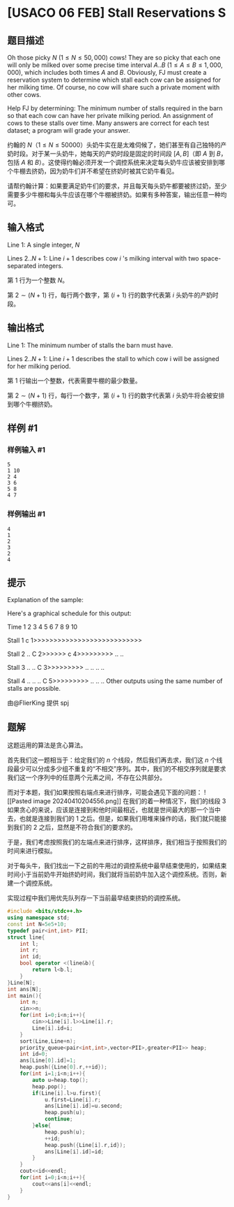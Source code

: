 # [USACO 06 FEB] Stall Reservations S

## 题目描述

Oh those picky $N$ ($1 \leq N \leq 50,000$) cows! They are so picky that each one will only be milked over some precise time interval $A..B$ ($1 \leq A \leq B \leq 1,000,000$), which includes both times $A$ and $B$. Obviously, FJ must create a reservation system to determine which stall each cow can be assigned for her milking time. Of course, no cow will share such a private moment with other cows.

Help FJ by determining: The minimum number of stalls required in the barn so that each cow can have her private milking period. An assignment of cows to these stalls over time. Many answers are correct for each test dataset; a program will grade your answer.

约翰的 $N$（$1\leq N\leq 50000$）头奶牛实在是太难伺候了，她们甚至有自己独特的产奶时段。对于某一头奶牛，她每天的产奶时段是固定的时间段 $[A,B]$（即 $A$ 到 $B$，包括 $A$ 和 $B$）。这使得约翰必须开发一个调控系统来决定每头奶牛应该被安排到哪个牛棚去挤奶，因为奶牛们并不希望在挤奶时被其它奶牛看见。

请帮约翰计算：如果要满足奶牛们的要求，并且每天每头奶牛都要被挤过奶，至少需要多少牛棚和每头牛应该在哪个牛棚被挤奶。如果有多种答案，输出任意一种均可。

## 输入格式

Line $1$: A single integer, $N$

Lines $2..N+1$: Line $i+1$ describes cow $i$ 's milking interval with two space-separated integers.

第 $1$ 行为一个整数 $N$。

第 $2\sim (N+1)$ 行，每行两个数字，第 $(i+1)$ 行的数字代表第 $i$ 头奶牛的产奶时段。

## 输出格式

Line $1$: The minimum number of stalls the barn must have.

Lines $2..N+1$: Line $i+1$ describes the stall to which cow i will be assigned for her milking period.

第 $1$ 行输出一个整数，代表需要牛棚的最少数量。

第 $2\sim (N+1)$ 行，每行一个数字，第 $(i+1)$ 行的数字代表第 $i$ 头奶牛将会被安排到哪个牛棚挤奶。

## 样例 #1

### 样例输入 #1

```
5
1 10
2 4
3 6
5 8
4 7
```

### 样例输出 #1

```
4
1
2
3
2
4
```

## 提示

Explanation of the sample:







Here's a graphical schedule for this output:

Time     1  2  3  4  5  6  7  8  9 10


Stall 1 c 1>>>>>>>>>>>>>>>>>>>>>>>>>>>


Stall 2 .. C 2>>>>>> c 4>>>>>>>>> .. ..


Stall 3 .. .. C 3>>>>>>>>> .. .. .. ..


Stall 4 .. .. .. C 5>>>>>>>>> .. .. .. Other outputs using the same number of stalls are possible.

由@FlierKing 提供 spj

## 题解
这题运用的算法是贪心算法。

首先我们这一题相当于：给定我们的 $n$ 个线段，然后我们再去求，我们这 $n$ 个线段最少可以分成多少组不重复的“不相交”序列。其中，我们的不相交序列就是要求我们这一个序列中的任意两个元素之间，不存在公共部分。

而对于本题，我们如果按照右端点来进行排序，可能会遇见下面的问题：
![[Pasted image 20240410204556.png]]
在我们的着一种情况下，我们的线段 $3$ 如果贪心的来说，应该是连接到和他时间最相近，也就是世间最大的那一个当中去，也就是连接到我们的 1 之后。但是，如果我们用堆来操作的话，我们就只能接到我们的 2 之后，显然是不符合我们的要求的。

于是，我们考虑按照我们的左端点来进行排序，这样排序，我们相当于按照我们的时间来进行模拟。

对于每头牛，我们找出一下之前的牛用过的调控系统中最早结束使用的，如果结束时间小于当前奶牛开始挤奶时间，我们就将当前奶牛加入这个调控系统。否则，新建一个调控系统。

实现过程中我们用优先队列存一下当前最早结束挤奶的调控系统。

```cpp
#include <bits/stdc++.h>
using namespace std;
const int N=5e5+10;
typedef pair<int,int> PII;
struct line{
	int l;
	int r;
	int id;
	bool operator <(line&b){
		return l<b.l;
	}
}Line[N];
int ans[N];
int main(){
	int n;
	cin>>n;
	for(int i=0;i<n;i++){
		cin>>Line[i].l>>Line[i].r;
		Line[i].id=i;
	}
	sort(Line,Line+n);
	priority_queue<pair<int,int>,vector<PII>,greater<PII>> heap;
	int id=0;
	ans[Line[0].id]=1;
	heap.push({Line[0].r,++id});
	for(int i=1;i<n;i++){
		auto u=heap.top();
		heap.pop();
		if(Line[i].l>u.first){
			u.first=Line[i].r;
			ans[Line[i].id]=u.second;
			heap.push(u);
			continue;
		}else{
			heap.push(u);
			++id;
			heap.push({Line[i].r,id});
			ans[Line[i].id]=id;
		}
	}
	cout<<id<<endl;
	for(int i=0;i<n;i++){
		cout<<ans[i]<<endl;
	} 
}
```